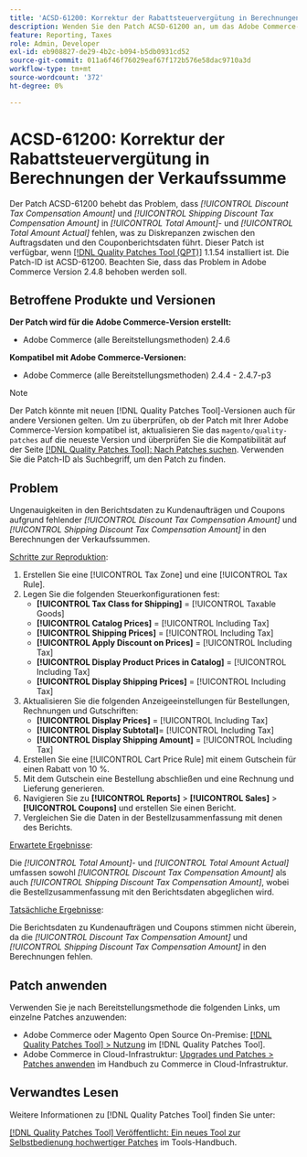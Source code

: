 ```yaml
---
title: 'ACSD-61200: Korrektur der Rabattsteuervergütung in Berechnungen der Verkaufssumme'
description: Wenden Sie den Patch ACSD-61200 an, um das Adobe Commerce-Problem zu beheben, bei dem *[!UICONTROL Discount Tax Compensation Amount]* und *[!UICONTROL Shipping Discount Tax Compensation Amount]* in den Berechnungen der Verkaufssummen fehlen, was zu Diskrepanzen zwischen den Auftragsdaten und den Gutscheindaten führt.
feature: Reporting, Taxes
role: Admin, Developer
exl-id: eb908827-de29-4b2c-b094-b5db0931cd52
source-git-commit: 011a6f46f76029eaf67f172b576e58dac9710a3d
workflow-type: tm+mt
source-wordcount: '372'
ht-degree: 0%

---
```


# ACSD-61200: Korrektur der Rabattsteuervergütung in Berechnungen der Verkaufssumme

Der Patch ACSD-61200 behebt das Problem, dass *[!UICONTROL Discount Tax Compensation Amount]* und *[!UICONTROL Shipping Discount Tax Compensation Amount]* in *[!UICONTROL Total Amount]*- und *[!UICONTROL Total Amount Actual]* fehlen, was zu Diskrepanzen zwischen den Auftragsdaten und den Couponberichtsdaten führt. Dieser Patch ist verfügbar, wenn [[!DNL Quality Patches Tool (QPT)]](/help/tools/quality-patches-tool/quality-patches-tool-to-self-serve-quality-patches.md) 1.1.54 installiert ist. Die Patch-ID ist ACSD-61200. Beachten Sie, dass das Problem in Adobe Commerce Version 2.4.8 behoben werden soll.

## Betroffene Produkte und Versionen

**Der Patch wird für die Adobe Commerce-Version erstellt:**

- Adobe Commerce (alle Bereitstellungsmethoden) 2.4.6

**Kompatibel mit Adobe Commerce-Versionen:**

- Adobe Commerce (alle Bereitstellungsmethoden) 2.4.4 - 2.4.7-p3

>[!NOTE]
>
>Der Patch könnte mit neuen [!DNL Quality Patches Tool]-Versionen auch für andere Versionen gelten. Um zu überprüfen, ob der Patch mit Ihrer Adobe Commerce-Version kompatibel ist, aktualisieren Sie das `magento/quality-patches` auf die neueste Version und überprüfen Sie die Kompatibilität auf der Seite [[!DNL Quality Patches Tool]: Nach Patches suchen](https://experienceleague.adobe.com/tools/commerce-quality-patches/index.html). Verwenden Sie die Patch-ID als Suchbegriff, um den Patch zu finden.

## Problem

Ungenauigkeiten in den Berichtsdaten zu Kundenaufträgen und Coupons aufgrund fehlender *[!UICONTROL Discount Tax Compensation Amount]* und *[!UICONTROL Shipping Discount Tax Compensation Amount]* in den Berechnungen der Verkaufssummen.

<u>Schritte zur Reproduktion</u>:

1. Erstellen Sie eine [!UICONTROL Tax Zone] und eine [!UICONTROL Tax Rule].
1. Legen Sie die folgenden Steuerkonfigurationen fest:
   - **[!UICONTROL Tax Class for Shipping]** = [!UICONTROL Taxable Goods]
   - **[!UICONTROL Catalog Prices]** = [!UICONTROL Including Tax]
   - **[!UICONTROL Shipping Prices]** = [!UICONTROL Including Tax]
   - **[!UICONTROL Apply Discount on Prices]** = [!UICONTROL Including Tax]
   - **[!UICONTROL Display Product Prices in Catalog]** = [!UICONTROL Including Tax]
   - **[!UICONTROL Display Shipping Prices]** = [!UICONTROL Including Tax]
1. Aktualisieren Sie die folgenden Anzeigeeinstellungen für Bestellungen, Rechnungen und Gutschriften:
   - **[!UICONTROL Display Prices]** = [!UICONTROL Including Tax]
   - **[!UICONTROL Display Subtotal]**= [!UICONTROL Including Tax]
   - **[!UICONTROL Display Shipping Amount]** = [!UICONTROL Including Tax]
1. Erstellen Sie eine [!UICONTROL Cart Price Rule] mit einem Gutschein für einen Rabatt von 10 %.
1. Mit dem Gutschein eine Bestellung abschließen und eine Rechnung und Lieferung generieren.
1. Navigieren Sie zu **[!UICONTROL Reports]** > **[!UICONTROL Sales]** > **[!UICONTROL Coupons]** und erstellen Sie einen Bericht.
1. Vergleichen Sie die Daten in der Bestellzusammenfassung mit denen des Berichts.

<u>Erwartete Ergebnisse</u>:

Die *[!UICONTROL Total Amount]*- und *[!UICONTROL Total Amount Actual]* umfassen sowohl *[!UICONTROL Discount Tax Compensation Amount]* als auch *[!UICONTROL Shipping Discount Tax Compensation Amount]*, wobei die Bestellzusammenfassung mit den Berichtsdaten abgeglichen wird.

<u>Tatsächliche Ergebnisse</u>:

Die Berichtsdaten zu Kundenaufträgen und Coupons stimmen nicht überein, da die *[!UICONTROL Discount Tax Compensation Amount]* und *[!UICONTROL Shipping Discount Tax Compensation Amount]* in den Berechnungen fehlen.

## Patch anwenden

Verwenden Sie je nach Bereitstellungsmethode die folgenden Links, um einzelne Patches anzuwenden:

- Adobe Commerce oder Magento Open Source On-Premise: [[!DNL Quality Patches Tool] > Nutzung](/help/tools/quality-patches-tool/usage.md) im [!DNL Quality Patches Tool].
- Adobe Commerce in Cloud-Infrastruktur: [Upgrades und Patches > Patches anwenden](https://experienceleague.adobe.com/docs/commerce-cloud-service/user-guide/develop/upgrade/apply-patches.html) im Handbuch zu Commerce in Cloud-Infrastruktur.

## Verwandtes Lesen

Weitere Informationen zu [!DNL Quality Patches Tool] finden Sie unter:

[[!DNL Quality Patches Tool] Veröffentlicht: Ein neues Tool zur Selbstbedienung hochwertiger Patches](https://experienceleague.adobe.com/en/docs/commerce-operations/tools/quality-patches-tool/quality-patches-tool-to-self-serve-quality-patches) im Tools-Handbuch.
